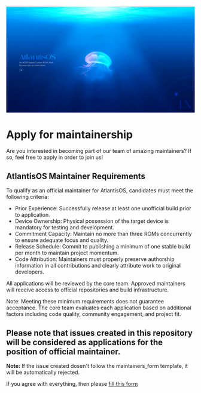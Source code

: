 <p align="center">
  <img src="https://github.com/AtlantisOS/official_devices/blob/15/atlantis.png" />
</p>

# Apply for maintainership

Are you interested in becoming part of our team of amazing maintainers? If so, feel free to apply in order to join us!

## AtlantisOS Maintainer Requirements
To qualify as an official maintainer for AtlantisOS, candidates must meet the following criteria:

- Prior Experience: Successfully release at least one unofficial build prior to application.
- Device Ownership: Physical possession of the target device is mandatory for testing and development.
- Commitment Capacity: Maintain no more than three ROMs concurrently to ensure adequate focus and quality.
- Release Schedule: Commit to publishing a minimum of one stable build per month to maintain project momentum.
- Code Attribution: Maintainers must properly preserve authorship information in all contributions and clearly attribute work to original developers.

All applications will be reviewed by the core team. Approved maintainers will receive access to official repositories and build infrastructure.

Note: Meeting these minimum requirements does not guarantee acceptance. The core team evaluates each application based on additional factors including code quality, community engagement, and project fit.  

## Please note that issues created in this repository will be considered as applications for the position of official maintainer.
**Note:** If the issue created dosen't follow the maintainers_form template, it will be automatically rejected.

If you agree with everything, then please [fill this form](https://github.com/AtlantisOS/official_devices/issues/new/choose)
